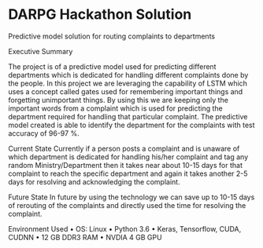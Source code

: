 # DARPG Hackathon Solution
Predictive model solution for routing complaints to departments

 
Executive Summary

The project is of a predictive model used for predicting different departments which is dedicated for handling different complaints done by the people. In this project we are leveraging the capability of LSTM which uses a concept called gates used for remembering important things and forgetting unimportant things. By using this we are keeping only the important words from a complaint which is used for predicting the department required for handling that particular complaint. The predictive model created is able to identify the department for the complaints with test accuracy of 96-97 %.

Current State
Currently if a person posts a complaint and is unaware of which department is dedicated for handling his/her complaint and tag any random Ministry/Department then it takes near about 10-15 days for that complaint to reach the specific department and again it takes another 2-5 days for resolving and acknowledging the complaint.

Future State
In future by using the technology we can save up to 10-15 days of rerouting of the complaints and directly used the time for resolving the complaint.

Environment Used
•	OS: Linux
•	Python 3.6
•	Keras, Tensorflow, CUDA, CUDNN
•	12 GB DDR3 RAM
•	NVDIA 4 GB GPU
